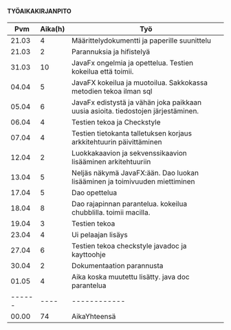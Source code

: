 #### **TYÖAIKAKIRJANPITO**

Pvm  |  Aika(h)  | Työ
-----|------------|------
21.03 | 4 | Määrittelydokumentti ja paperille suunittelu
21.03 | 2 | Parannuksia ja hifistelyä
31.03 | 10 | JavaFx ongelmia ja opettelua. Testien kokeilua että toimii.
04.04 | 5  | JavaFX kokeilua ja muotoilua. Sakkokassa metodien tekoa ilman sql
05.04 | 6  | JavaFx edistystä ja vähän joka paikkaan uusia asioita. tiedostojen järjestäminen.
06.04 | 4  | Testien tekoa ja Checkstyle
07.04 | 4  | Testien tietokanta talletuksen korjaus arkkitehtuurin päivittäminen 
12.04 | 2  | Luokkakaavion ja sekvenssikaavion lisääminen arkitehtuuriin
13.04 | 5  | Neljäs näkymä JavaFX:ään. Dao luokan lisääminen ja toimivuuden miettiminen
17.04 | 5  | Dao opettelua
18.04 | 8  | Dao rajapinnan parantelua. kokeilua chubblilla. toimii macilla.
19.04 | 3  | Testien tekoa
23.04 | 4  | Ui pelaajan lisäys
27.04 | 6  | Testien tekoa checkstyle javadoc ja kayttoohje
30.04 | 2  | Dokumentaation parannusta
01.05 | 4  | Aika koska muutettu lisätty. java doc parantelua
------|----|------------
00.00 | 74 | AikaYhteensä
